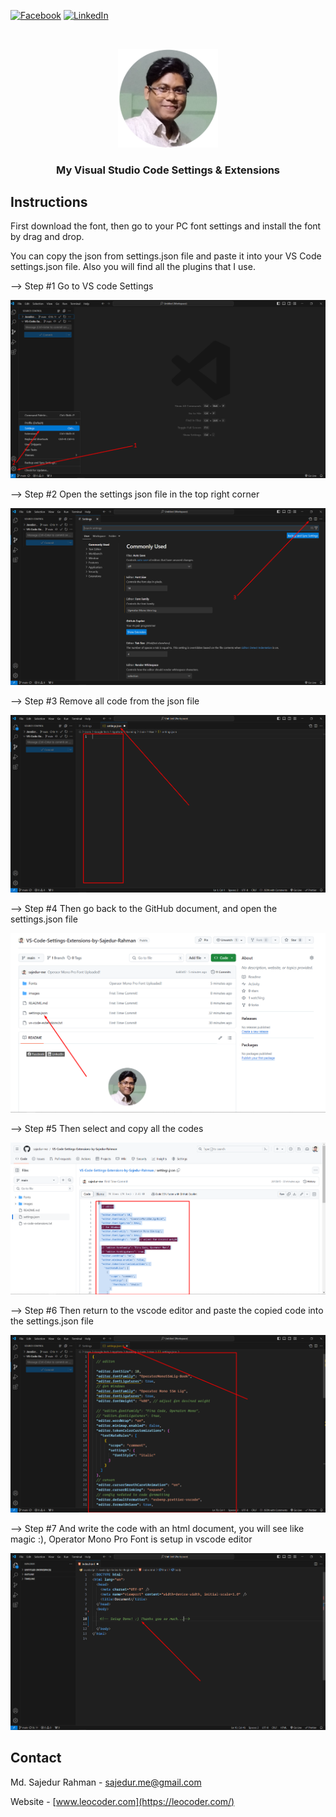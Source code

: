[![Facebook][facebook-shield]][facebook-url]
[![LinkedIn][linkedin-shield]][linkedin-url]

<!-- PROJECT LOGO -->
<br />
<p align="center">
    <img style="width: 160px;" src="images/sajedur-profile-image.webp" alt="Logo">
  </a>

  <h3 align="center">My Visual Studio Code Settings & Extensions</h3>

<!-- Insructions -->

## Instructions

First download the font, then go to your PC font settings and install the font by drag and drop.

You can copy the json from settings.json file and paste it into your VS Code settings.json file. Also you will find all the plugins that I use.

--> Step #1 Go to VS code Settings

  <p align="center">
    <img src="images/Instructions-1.png" alt="Instructions Step 1">
  </a>

--> Step #2 Open the settings json file in the top right corner

  <p align="center">
    <img src="images/Instructions-2.png" alt="Instructions Step 2">
  </a>

--> Step #3 Remove all code from the json file

  <p align="center">
    <img src="images/Instructions-3.png" alt="Instructions Step 3">
  </a>

--> Step #4 Then go back to the GitHub document, and open the settings.json file

  <p align="center">
    <img src="images/Instructions-4.png" alt="Instructions Step 4">
  </a>

--> Step #5 Then select and copy all the codes

  <p align="center">
    <img src="images/Instructions-5.png" alt="Instructions Step 5">
  </a>

--> Step #6 Then return to the vscode editor and paste the copied code into the settings.json file

  <p align="center">
    <img src="images/Instructions-6.png" alt="Instructions Step 6">
  </a>

--> Step #7 And write the code with an html document, you will see like magic :), Operator Mono Pro Font is setup in vscode editor

  <p align="center">
    <img src="images/Instructions-7.png" alt="Instructions Step 7">
  </a>

<!-- CONTACT -->

## Contact

Md. Sajedur Rahman - [sajedur.me@gmail.com](mailto:sajedur.me@gmail.com)

Website - [www.leocoder.com](https://leocoder.com/)

<!-- MARKDOWN LINKS & IMAGES -->

[facebook-shield]: https://img.shields.io/badge/-Facebook-black.svg?style=flat-square&logo=facebook&color=555&logoColor=white
[facebook-url]: https://www.facebook.com/profile.php?id=100090977744360
[linkedin-shield]: https://img.shields.io/badge/-LinkedIn-black.svg?style=flat-square&logo=linkedin&colorB=555
[linkedin-url]: https://www.linkedin.com/in/sajedur-me/
